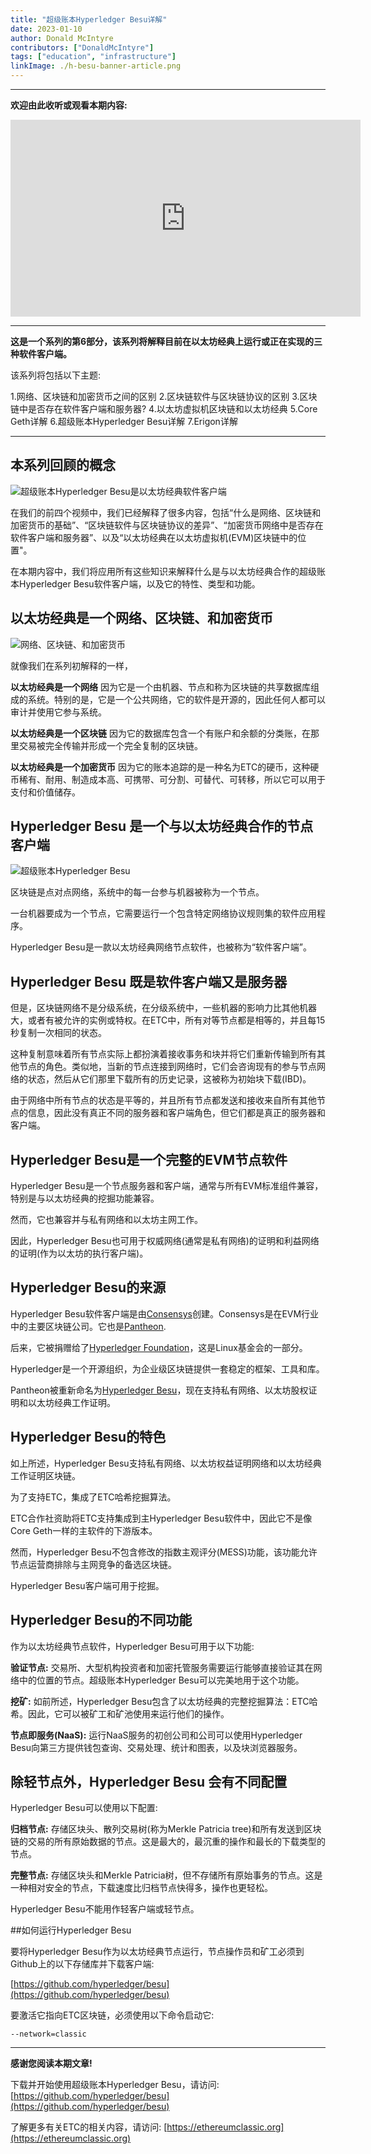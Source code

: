 ```yaml
---
title: "超级账本Hyperledger Besu详解"
date: 2023-01-10
author: Donald McIntyre
contributors: ["DonaldMcIntyre"]
tags: ["education", "infrastructure"]
linkImage: ./h-besu-banner-article.png
---
```


---
**欢迎由此收听或观看本期内容:**

<iframe width="560" height="315" src="https://www.youtube.com/embed/zmFdK2JlSsI" title="YouTube video player" frameborder="0" allow="accelerometer; autoplay; clipboard-write; encrypted-media; gyroscope; picture-in-picture" allowfullscreen></iframe>

---

**这是一个系列的第6部分，该系列将解释目前在以太坊经典上运行或正在实现的三种软件客户端。** 

该系列将包括以下主题:

1.网络、区块链和加密货币之间的区别
2.区块链软件与区块链协议的区别
3.区块链中是否存在软件客户端和服务器?
4.以太坊虚拟机区块链和以太坊经典
5.Core Geth详解
6.超级账本Hyperledger Besu详解
7.Erigon详解

---

## 本系列回顾的概念

![超级账本Hyperledger Besu是以太坊经典软件客户端](./h-besu-banner-article.png)

在我们的前四个视频中，我们已经解释了很多内容，包括“什么是网络、区块链和加密货币的基础”、“区块链软件与区块链协议的差异”、“加密货币网络中是否存在软件客户端和服务器”、以及“以太坊经典在以太坊虚拟机(EVM)区块链中的位置"。

在本期内容中，我们将应用所有这些知识来解释什么是与以太坊经典合作的超级账本Hyperledger Besu软件客户端，以及它的特性、类型和功能。

## 以太坊经典是一个网络、区块链、和加密货币

![网络、区块链、和加密货币](./h-besu-chain.png)

就像我们在系列初解释的一样，

**以太坊经典是一个网络** 因为它是一个由机器、节点和称为区块链的共享数据库组成的系统。特别的是，它是一个公共网络，它的软件是开源的，因此任何人都可以审计并使用它参与系统。

**以太坊经典是一个区块链** 因为它的数据库包含一个有账户和余额的分类账，在那里交易被完全传输并形成一个完全复制的区块链。

**以太坊经典是一个加密货币** 因为它的账本追踪的是一种名为ETC的硬币，这种硬币稀有、耐用、制造成本高、可携带、可分割、可替代、可转移，所以它可以用于支付和价值储存。

## Hyperledger Besu 是一个与以太坊经典合作的节点客户端

![超级账本Hyperledger Besu](h-besu-logo.png)

区块链是点对点网络，系统中的每一台参与机器被称为一个节点。

一台机器要成为一个节点，它需要运行一个包含特定网络协议规则集的软件应用程序。

Hyperledger Besu是一款以太坊经典网络节点软件，也被称为“软件客户端”。

## Hyperledger Besu 既是软件客户端又是服务器

但是，区块链网络不是分级系统，在分级系统中，一些机器的影响力比其他机器大，或者有被允许的实例或特权。在ETC中，所有对等节点都是相等的，并且每15秒复制一次相同的状态。

这种复制意味着所有节点实际上都扮演着接收事务和块并将它们重新传输到所有其他节点的角色。类似地，当新的节点连接到网络时，它们会咨询现有的参与节点网络的状态，然后从它们那里下载所有的历史记录，这被称为初始块下载(IBD)。

由于网络中所有节点的状态是平等的，并且所有节点都发送和接收来自所有其他节点的信息，因此没有真正不同的服务器和客户端角色，但它们都是真正的服务器和客户端。

## Hyperledger Besu是一个完整的EVM节点软件

Hyperledger Besu是一个节点服务器和客户端，通常与所有EVM标准组件兼容，特别是与以太坊经典的挖掘功能兼容。

然而，它也兼容并与私有网络和以太坊主网工作。

因此，Hyperledger Besu也可用于权威网络(通常是私有网络)的证明和利益网络的证明(作为以太坊的执行客户端)。

## Hyperledger Besu的来源

Hyperledger Besu软件客户端是由[Consensys](https://consensys.net/)创建。Consensys是在EVM行业中的主要区块链公司。它也是[Pantheon](https://github.com/PegaSysEng/pantheon).

后来，它被捐赠给了[Hyperledger Foundation](https://www.hyperledger.org/)，这是Linux基金会的一部分。

Hyperledger是一个开源组织，为企业级区块链提供一套稳定的框架、工具和库。

Pantheon被重新命名为[Hyperledger Besu](https://www.hyperledger.org/use/besu)，现在支持私有网络、以太坊股权证明和以太坊经典工作证明。

## Hyperledger Besu的特色

如上所述，Hyperledger Besu支持私有网络、以太坊权益证明网络和以太坊经典工作证明区块链。

为了支持ETC，集成了ETC哈希挖掘算法。

ETC合作社资助将ETC支持集成到主Hyperledger Besu软件中，因此它不是像Core Geth一样的主软件的下游版本。

然而，Hyperledger Besu不包含修改的指数主观评分(MESS)功能，该功能允许节点运营商排除与主网竞争的备选区块链。

Hyperledger Besu客户端可用于挖掘。

## Hyperledger Besu的不同功能

作为以太坊经典节点软件，Hyperledger Besu可用于以下功能:

**验证节点:** 交易所、大型机构投资者和加密托管服务需要运行能够直接验证其在网络中的位置的节点。超级账本Hyperledger Besu可以完美地用于这个功能。

**挖矿:** 如前所述，Hyperledger Besu包含了以太坊经典的完整挖掘算法：ETC哈希。因此，它可以被矿工和矿池使用来运行他们的操作。

**节点即服务(NaaS):** 运行NaaS服务的初创公司和公司可以使用Hyperledger Besu向第三方提供钱包查询、交易处理、统计和图表，以及块浏览器服务。

## 除轻节点外，Hyperledger Besu 会有不同配置

Hyperledger Besu可以使用以下配置:

**归档节点:** 存储区块头、散列交易树(称为Merkle Patricia tree)和所有发送到区块链的交易的所有原始数据的节点。这是最大的，最沉重的操作和最长的下载类型的节点。

**完整节点:** 存储区块头和Merkle Patricia树，但不存储所有原始事务的节点。这是一种相对安全的节点，下载速度比归档节点快得多，操作也更轻松。

Hyperledger Besu不能用作轻客户端或轻节点。

##如何运行Hyperledger Besu

要将Hyperledger Besu作为以太坊经典节点运行，节点操作员和矿工必须到Github上的以下存储库并下载客户端:

[https://github.com/hyperledger/besu](https://github.com/hyperledger/besu)

要激活它指向ETC区块链，必须使用以下命令启动它:

`--network=classic`

---

**感谢您阅读本期文章!**

下载并开始使用超级账本Hyperledger Besu，请访问: [https://github.com/hyperledger/besu](https://github.com/hyperledger/besu)

了解更多有关ETC的相关内容，请访问: [https://ethereumclassic.org](https://ethereumclassic.org)


